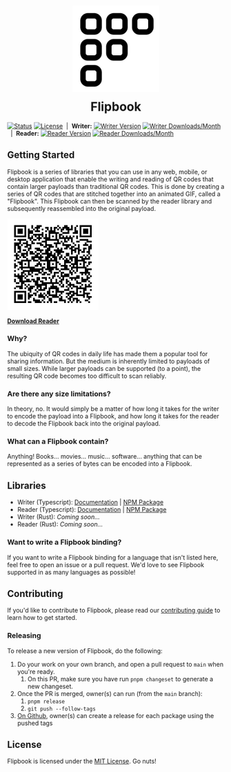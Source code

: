 
<p align="center">
  <img src="apps/web/public/logo.svg" alt="Flipbook" width="200" />
  <h1 style="text-align: center; margin-top: 10px;">Flipbook</h1>
</p>

[![Status](https://github.com/cereallarceny/flipbook/actions/workflows/ci.yml/badge.svg)](https://github.com/cereallarceny/flipbook/actions/workflows/ci.yml)
[![License](https://badgen.net/npm/license/@flipbookqr/writer)](https://npmjs.com/package/@flipbookqr/writer)&nbsp;&nbsp;|&nbsp;&nbsp;**Writer:** [![Writer Version](https://badgen.net/npm/v/@flipbookqr/writer)](https://npmjs.com/package/@flipbookqr/writer)
[![Writer Downloads/Month](https://badgen.net/npm/dm/@flipbookqr/writer)](https://npmjs.com/package/@flipbookqr/writer)&nbsp;&nbsp;|&nbsp;&nbsp;**Reader:** [![Reader Version](https://badgen.net/npm/v/@flipbookqr/reader)](https://npmjs.com/package/@flipbookqr/reader)
[![Reader Downloads/Month](https://badgen.net/npm/dm/@flipbookqr/reader)](https://npmjs.com/package/@flipbookqr/reader)

## Getting Started

Flipbook is a series of libraries that you can use in any web, mobile, or desktop application that enable the writing and reading of QR codes that contain larger payloads than traditional QR codes. This is done by creating a series of QR codes that are stitched together into an animated GIF, called a "Flipbook". This Flipbook can then be scanned by the reader library and subsequently reassembled into the original payload.

![Flipbook Example](./docs/flipbook-qr.gif)

**[Download Reader](https://flipbook.codes)**

### Why?

The ubiquity of QR codes in daily life has made them a popular tool for sharing information. But the medium is inherently limited to payloads of small sizes. While larger payloads can be supported (to a point), the resulting QR code becomes too difficult to scan reliably.

### Are there any size limitations?

In theory, no. It would simply be a matter of how long it takes for the writer to encode the payload into a Flipbook, and how long it takes for the reader to decode the Flipbook back into the original payload.

### What can a Flipbook contain?

Anything! Books... movies... music... software... anything that can be represented as a series of bytes can be encoded into a Flipbook.

## Libraries

- Writer (Typescript): [Documentation](./packages/writer) | [NPM Package](https://www.npmjs.com/package/@flipbookqr/writer)
- Reader (Typescript): [Documentation](./packages/reader) | [NPM Package](https://www.npmjs.com/package/@flipbookqr/reader)
- Writer (Rust): *Coming soon...*
- Reader (Rust): *Coming soon...*

### Want to write a Flipbook binding?

If you want to write a Flipbook binding for a language that isn't listed here, feel free to open an issue or a pull request. We'd love to see Flipbook supported in as many languages as possible!

## Contributing

If you'd like to contribute to Flipbook, please read our [contributing guide](./CONTRIBUTING.md) to learn how to get started.

### Releasing

To release a new version of Flipbook, do the following:

1. Do your work on your own branch, and open a pull request to `main` when you're ready.
   1. On this PR, make sure you have run `pnpm changeset` to generate a new changeset.
2. Once the PR is merged, owner(s) can run (from the `main` branch):
   1. `pnpm release`
   2. `git push --follow-tags`
3. [On Github](https://github.com/cereallarceny/flipbook/releases/new), owner(s) can create a release for each package using the pushed tags

## License

Flipbook is licensed under the [MIT License](./LICENSE). Go nuts!
